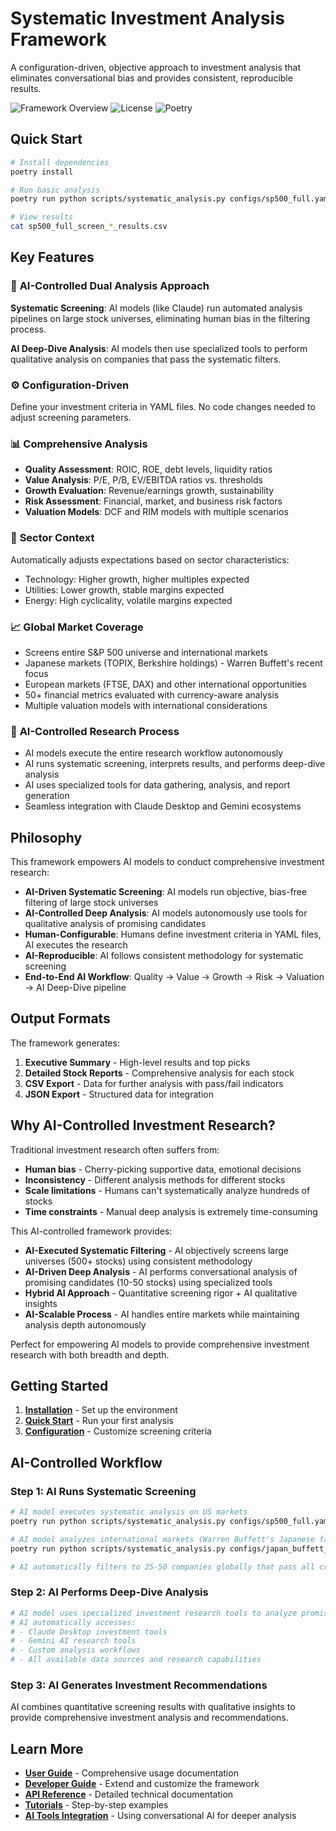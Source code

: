 # Systematic Investment Analysis Framework

A configuration-driven, objective approach to investment analysis that eliminates conversational bias and provides consistent, reproducible results.

![Framework Overview](https://img.shields.io/badge/Python-3.8%2B-blue)
![License](https://img.shields.io/badge/License-MIT-green)
![Poetry](https://img.shields.io/badge/Dependency%20Management-Poetry-blue)

## Quick Start

```bash
# Install dependencies
poetry install

# Run basic analysis
poetry run python scripts/systematic_analysis.py configs/sp500_full.yaml --save-csv

# View results
cat sp500_full_screen_*_results.csv
```

## Key Features

### 🎯 **AI-Controlled Dual Analysis Approach**
**Systematic Screening**: AI models (like Claude) run automated analysis pipelines on large stock universes, eliminating human bias in the filtering process.

**AI Deep-Dive Analysis**: AI models then use specialized tools to perform qualitative analysis on companies that pass the systematic filters.

### ⚙️ **Configuration-Driven**
Define your investment criteria in YAML files. No code changes needed to adjust screening parameters.

### 📊 **Comprehensive Analysis**
- **Quality Assessment**: ROIC, ROE, debt levels, liquidity ratios
- **Value Analysis**: P/E, P/B, EV/EBITDA ratios vs. thresholds  
- **Growth Evaluation**: Revenue/earnings growth, sustainability
- **Risk Assessment**: Financial, market, and business risk factors
- **Valuation Models**: DCF and RIM models with multiple scenarios

### 🏢 **Sector Context**
Automatically adjusts expectations based on sector characteristics:
- Technology: Higher growth, higher multiples expected
- Utilities: Lower growth, stable margins expected  
- Energy: High cyclicality, volatile margins expected

### 📈 **Global Market Coverage**
- Screens entire S&P 500 universe and international markets
- Japanese markets (TOPIX, Berkshire holdings) - Warren Buffett's recent focus
- European markets (FTSE, DAX) and other international opportunities
- 50+ financial metrics evaluated with currency-aware analysis
- Multiple valuation models with international considerations

### 🤖 **AI-Controlled Research Process**
- AI models execute the entire research workflow autonomously
- AI runs systematic screening, interprets results, and performs deep-dive analysis
- AI uses specialized tools for data gathering, analysis, and report generation
- Seamless integration with Claude Desktop and Gemini ecosystems

## Philosophy

This framework empowers AI models to conduct comprehensive investment research:

- **AI-Driven Systematic Screening**: AI models run objective, bias-free filtering of large stock universes
- **AI-Controlled Deep Analysis**: AI models autonomously use tools for qualitative analysis of promising candidates  
- **Human-Configurable**: Humans define investment criteria in YAML files, AI executes the research
- **AI-Reproducible**: AI follows consistent methodology for systematic screening
- **End-to-End AI Workflow**: Quality → Value → Growth → Risk → Valuation → AI Deep-Dive pipeline

## Output Formats

The framework generates:

1. **Executive Summary** - High-level results and top picks
2. **Detailed Stock Reports** - Comprehensive analysis for each stock
3. **CSV Export** - Data for further analysis with pass/fail indicators
4. **JSON Export** - Structured data for integration

## Why AI-Controlled Investment Research?

Traditional investment research often suffers from:

- **Human bias** - Cherry-picking supportive data, emotional decisions
- **Inconsistency** - Different analysis methods for different stocks  
- **Scale limitations** - Humans can't systematically analyze hundreds of stocks
- **Time constraints** - Manual deep analysis is extremely time-consuming

This AI-controlled framework provides:

- **AI-Executed Systematic Filtering** - AI objectively screens large universes (500+ stocks) using consistent methodology
- **AI-Driven Deep Analysis** - AI performs conversational analysis of promising candidates (10-50 stocks) using specialized tools
- **Hybrid AI Approach** - Quantitative screening rigor + AI qualitative insights
- **AI-Scalable Process** - AI handles entire markets while maintaining analysis depth autonomously

Perfect for empowering AI models to provide comprehensive investment research with both breadth and depth.

## Getting Started

1. **[Installation](getting-started/installation.md)** - Set up the environment
2. **[Quick Start](getting-started/quickstart.md)** - Run your first analysis
3. **[Configuration](getting-started/configuration.md)** - Customize screening criteria

## AI-Controlled Workflow

### Step 1: AI Runs Systematic Screening
```bash
# AI model executes systematic analysis on US markets
poetry run python scripts/systematic_analysis.py configs/sp500_full.yaml --save-csv

# AI model analyzes international markets (Warren Buffett's Japanese favorites)
poetry run python scripts/systematic_analysis.py configs/japan_buffett_favorites.yaml --save-csv

# AI automatically filters to 25-50 companies globally that pass all criteria
```

### Step 2: AI Performs Deep-Dive Analysis
```bash
# AI model uses specialized investment research tools to analyze promising candidates
# AI automatically accesses:
# - Claude Desktop investment tools
# - Gemini AI research tools  
# - Custom analysis workflows
# - All available data sources and research capabilities
```

### Step 3: AI Generates Investment Recommendations
AI combines quantitative screening results with qualitative insights to provide comprehensive investment analysis and recommendations.

## Learn More

- **[User Guide](user-guide/overview.md)** - Comprehensive usage documentation
- **[Developer Guide](developer-guide/architecture.md)** - Extend and customize the framework
- **[API Reference](api-reference/pipeline.md)** - Detailed technical documentation
- **[Tutorials](tutorials/basic-screening.md)** - Step-by-step examples
- **[AI Tools Integration](tutorials/ai-tools.md)** - Using conversational AI for deeper analysis